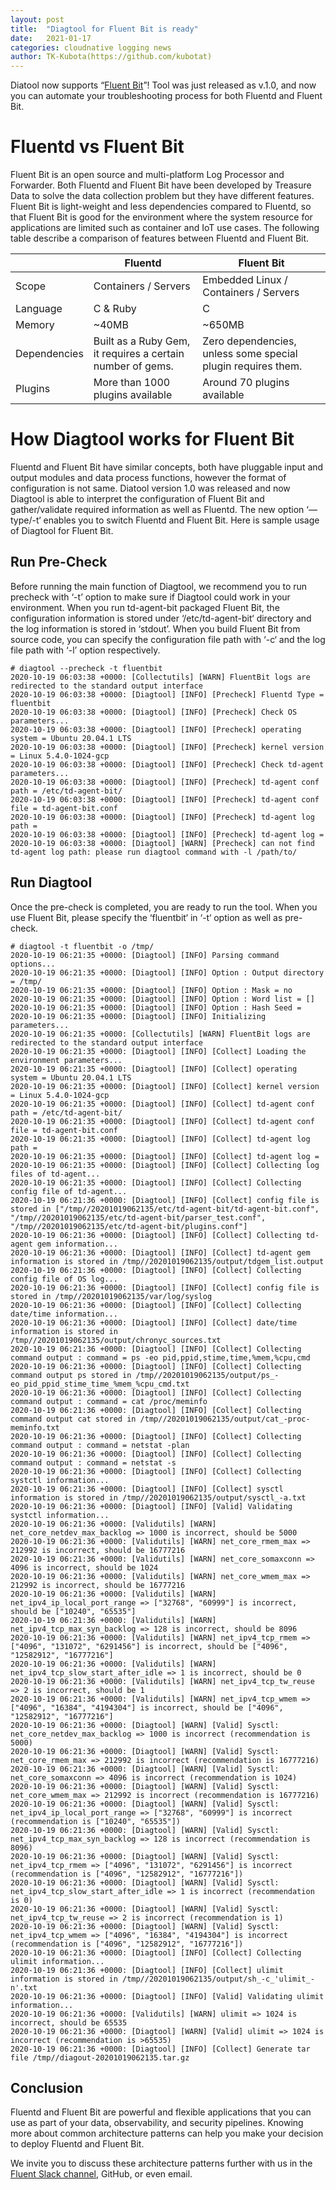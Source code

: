 ```yaml
---
layout: post
title:  "Diagtool for Fluent Bit is ready"
date:   2021-01-17
categories: cloudnative logging news
author: TK-Kubota(https://github.com/kubotat)
---
```


Diatool now supports “[Fluent Bit](https://www.fluentbit.io/)”! Tool was just released as v.1.0, and now you can automate your troubleshooting process for both Fluentd and Fluent Bit.

# Fluentd vs Fluent Bit

Fluent Bit is an open source and multi-platform Log Processor and Forwarder. Both Fluentd and Fluent Bit have been developed by Treasure Data to solve the data collection problem but they have different features. Fluent Bit is light-weight and less dependencies compared to Fluentd, so that Fluent Bit is good for the environment where the system resource for applications are limited such as container and IoT use cases.
The following table describe a comparison of features between Fluentd and Fluent Bit. 

|      | Fluentd | Fluent Bit |
| ----------- | ----------- | ----------- |
| Scope     | Containers / Servers     |Embedded Linux / Containers / Servers     |
| Language   | C & Ruby       |C      |
| Memory   | ~40MB       |~650MB       |
| Dependencies   | Built as a Ruby Gem, it requires a certain number of gems.     |Zero dependencies, unless some special plugin requires them.      |
| Plugins   |More than 1000 plugins available      |Around 70 plugins available   |

# How Diagtool works for Fluent Bit

Fluentd and Fluent Bit have similar concepts, both have pluggable input and output modules and data process functions, however the format of configuration is not same.  Diatool version 1.0 was released and now Diagtool is able to interpret the configuration of Fluent Bit and gather/validate required information as well as Fluentd.  The new option ‘—type/-t‘ enables you to switch Fluentd and Fluent Bit. Here is sample usage of Diagtool for Fluent Bit.  


## Run Pre-Check

Before running the main function of Diagtool, we recommend you to run precheck with ‘-t’ option to make sure if Diagtool could work in your environment. When you run td-agent-bit packaged Fluent Bit, the configuration information is stored under ‘/etc/td-agent-bit‘ directory and the log information is stored in ‘stdout’. When you build Fluent Bit from source code, you can specify the configuration file path with ‘-c‘ and the log file path with ‘-l’ option respectively. 

```
# diagtool --precheck -t fluentbit
2020-10-19 06:03:38 +0000: [Collectutils] [WARN] FluentBit logs are redirected to the standard output interface
2020-10-19 06:03:38 +0000: [Diagtool] [INFO] [Precheck] Fluentd Type = fluentbit
2020-10-19 06:03:38 +0000: [Diagtool] [INFO] [Precheck] Check OS parameters...
2020-10-19 06:03:38 +0000: [Diagtool] [INFO] [Precheck] operating system = Ubuntu 20.04.1 LTS
2020-10-19 06:03:38 +0000: [Diagtool] [INFO] [Precheck] kernel version = Linux 5.4.0-1024-gcp
2020-10-19 06:03:38 +0000: [Diagtool] [INFO] [Precheck] Check td-agent parameters...
2020-10-19 06:03:38 +0000: [Diagtool] [INFO] [Precheck] td-agent conf path = /etc/td-agent-bit/
2020-10-19 06:03:38 +0000: [Diagtool] [INFO] [Precheck] td-agent conf file = td-agent-bit.conf
2020-10-19 06:03:38 +0000: [Diagtool] [INFO] [Precheck] td-agent log path =
2020-10-19 06:03:38 +0000: [Diagtool] [INFO] [Precheck] td-agent log =
2020-10-19 06:03:38 +0000: [Diagtool] [WARN] [Precheck] can not find td-agent log path: please run diagtool command with -l /path/to/
```

## Run Diagtool

Once the pre-check is completed, you are ready to run the tool. When you use Fluent Bit, please specify the ‘fluentbit‘ in ‘-t‘ option as well as pre-check.  

```
# diagtool -t fluentbit -o /tmp/
2020-10-19 06:21:35 +0000: [Diagtool] [INFO] Parsing command options...
2020-10-19 06:21:35 +0000: [Diagtool] [INFO] Option : Output directory = /tmp/
2020-10-19 06:21:35 +0000: [Diagtool] [INFO] Option : Mask = no
2020-10-19 06:21:35 +0000: [Diagtool] [INFO] Option : Word list = []
2020-10-19 06:21:35 +0000: [Diagtool] [INFO] Option : Hash Seed =
2020-10-19 06:21:35 +0000: [Diagtool] [INFO] Initializing parameters...
2020-10-19 06:21:35 +0000: [Collectutils] [WARN] FluentBit logs are redirected to the standard output interface
2020-10-19 06:21:35 +0000: [Diagtool] [INFO] [Collect] Loading the environment parameters...
2020-10-19 06:21:35 +0000: [Diagtool] [INFO] [Collect] operating system = Ubuntu 20.04.1 LTS
2020-10-19 06:21:35 +0000: [Diagtool] [INFO] [Collect] kernel version = Linux 5.4.0-1024-gcp
2020-10-19 06:21:35 +0000: [Diagtool] [INFO] [Collect] td-agent conf path = /etc/td-agent-bit/
2020-10-19 06:21:35 +0000: [Diagtool] [INFO] [Collect] td-agent conf file = td-agent-bit.conf
2020-10-19 06:21:35 +0000: [Diagtool] [INFO] [Collect] td-agent log path =
2020-10-19 06:21:35 +0000: [Diagtool] [INFO] [Collect] td-agent log =
2020-10-19 06:21:35 +0000: [Diagtool] [INFO] [Collect] Collecting log files of td-agent...
2020-10-19 06:21:35 +0000: [Diagtool] [INFO] [Collect] Collecting config file of td-agent...
2020-10-19 06:21:36 +0000: [Diagtool] [INFO] [Collect] config file is stored in ["/tmp//20201019062135/etc/td-agent-bit/td-agent-bit.conf", "/tmp//20201019062135/etc/td-agent-bit/parser_test.conf", "/tmp//20201019062135/etc/td-agent-bit/plugins.conf"]
2020-10-19 06:21:36 +0000: [Diagtool] [INFO] [Collect] Collecting td-agent gem information...
2020-10-19 06:21:36 +0000: [Diagtool] [INFO] [Collect] td-agent gem information is stored in /tmp//20201019062135/output/tdgem_list.output
2020-10-19 06:21:36 +0000: [Diagtool] [INFO] [Collect] Collecting config file of OS log...
2020-10-19 06:21:36 +0000: [Diagtool] [INFO] [Collect] config file is stored in /tmp//20201019062135/var/log/syslog
2020-10-19 06:21:36 +0000: [Diagtool] [INFO] [Collect] Collecting date/time information...
2020-10-19 06:21:36 +0000: [Diagtool] [INFO] [Collect] date/time information is stored in /tmp//20201019062135/output/chronyc_sources.txt
2020-10-19 06:21:36 +0000: [Diagtool] [INFO] [Collect] Collecting command output : command = ps -eo pid,ppid,stime,time,%mem,%cpu,cmd
2020-10-19 06:21:36 +0000: [Diagtool] [INFO] [Collect] Collecting command output ps stored in /tmp//20201019062135/output/ps_-eo_pid_ppid_stime_time_%mem_%cpu_cmd.txt
2020-10-19 06:21:36 +0000: [Diagtool] [INFO] [Collect] Collecting command output : command = cat /proc/meminfo
2020-10-19 06:21:36 +0000: [Diagtool] [INFO] [Collect] Collecting command output cat stored in /tmp//20201019062135/output/cat_-proc-meminfo.txt
2020-10-19 06:21:36 +0000: [Diagtool] [INFO] [Collect] Collecting command output : command = netstat -plan
2020-10-19 06:21:36 +0000: [Diagtool] [INFO] [Collect] Collecting command output : command = netstat -s
2020-10-19 06:21:36 +0000: [Diagtool] [INFO] [Collect] Collecting systctl information...
2020-10-19 06:21:36 +0000: [Diagtool] [INFO] [Collect] sysctl information is stored in /tmp//20201019062135/output/sysctl_-a.txt
2020-10-19 06:21:36 +0000: [Diagtool] [INFO] [Valid] Validating systctl information...
2020-10-19 06:21:36 +0000: [Validutils] [WARN] net_core_netdev_max_backlog => 1000 is incorrect, should be 5000
2020-10-19 06:21:36 +0000: [Validutils] [WARN] net_core_rmem_max => 212992 is incorrect, should be 16777216
2020-10-19 06:21:36 +0000: [Validutils] [WARN] net_core_somaxconn => 4096 is incorrect, should be 1024
2020-10-19 06:21:36 +0000: [Validutils] [WARN] net_core_wmem_max => 212992 is incorrect, should be 16777216
2020-10-19 06:21:36 +0000: [Validutils] [WARN] net_ipv4_ip_local_port_range => ["32768", "60999"] is incorrect, should be ["10240", "65535"]
2020-10-19 06:21:36 +0000: [Validutils] [WARN] net_ipv4_tcp_max_syn_backlog => 128 is incorrect, should be 8096
2020-10-19 06:21:36 +0000: [Validutils] [WARN] net_ipv4_tcp_rmem => ["4096", "131072", "6291456"] is incorrect, should be ["4096", "12582912", "16777216"]
2020-10-19 06:21:36 +0000: [Validutils] [WARN] net_ipv4_tcp_slow_start_after_idle => 1 is incorrect, should be 0
2020-10-19 06:21:36 +0000: [Validutils] [WARN] net_ipv4_tcp_tw_reuse => 2 is incorrect, should be 1
2020-10-19 06:21:36 +0000: [Validutils] [WARN] net_ipv4_tcp_wmem => ["4096", "16384", "4194304"] is incorrect, should be ["4096", "12582912", "16777216"]
2020-10-19 06:21:36 +0000: [Diagtool] [WARN] [Valid] Sysctl: net_core_netdev_max_backlog => 1000 is incorrect (recommendation is 5000)
2020-10-19 06:21:36 +0000: [Diagtool] [WARN] [Valid] Sysctl: net_core_rmem_max => 212992 is incorrect (recommendation is 16777216)
2020-10-19 06:21:36 +0000: [Diagtool] [WARN] [Valid] Sysctl: net_core_somaxconn => 4096 is incorrect (recommendation is 1024)
2020-10-19 06:21:36 +0000: [Diagtool] [WARN] [Valid] Sysctl: net_core_wmem_max => 212992 is incorrect (recommendation is 16777216)
2020-10-19 06:21:36 +0000: [Diagtool] [WARN] [Valid] Sysctl: net_ipv4_ip_local_port_range => ["32768", "60999"] is incorrect (recommendation is ["10240", "65535"])
2020-10-19 06:21:36 +0000: [Diagtool] [WARN] [Valid] Sysctl: net_ipv4_tcp_max_syn_backlog => 128 is incorrect (recommendation is 8096)
2020-10-19 06:21:36 +0000: [Diagtool] [WARN] [Valid] Sysctl: net_ipv4_tcp_rmem => ["4096", "131072", "6291456"] is incorrect (recommendation is ["4096", "12582912", "16777216"])
2020-10-19 06:21:36 +0000: [Diagtool] [WARN] [Valid] Sysctl: net_ipv4_tcp_slow_start_after_idle => 1 is incorrect (recommendation is 0)
2020-10-19 06:21:36 +0000: [Diagtool] [WARN] [Valid] Sysctl: net_ipv4_tcp_tw_reuse => 2 is incorrect (recommendation is 1)
2020-10-19 06:21:36 +0000: [Diagtool] [WARN] [Valid] Sysctl: net_ipv4_tcp_wmem => ["4096", "16384", "4194304"] is incorrect (recommendation is ["4096", "12582912", "16777216"])
2020-10-19 06:21:36 +0000: [Diagtool] [INFO] [Collect] Collecting ulimit information...
2020-10-19 06:21:36 +0000: [Diagtool] [INFO] [Collect] ulimit information is stored in /tmp//20201019062135/output/sh_-c_'ulimit_-n'.txt
2020-10-19 06:21:36 +0000: [Diagtool] [INFO] [Valid] Validating ulimit information...
2020-10-19 06:21:36 +0000: [Validutils] [WARN] ulimit => 1024 is incorrect, should be 65535
2020-10-19 06:21:36 +0000: [Diagtool] [WARN] [Valid] ulimit => 1024 is incorrect (recommendation is >65535)
2020-10-19 06:21:36 +0000: [Diagtool] [INFO] [Collect] Generate tar file /tmp//diagout-20201019062135.tar.gz
```

## Conclusion
Fluentd and Fluent Bit are powerful and flexible applications that you can use as part of your data, observability, and security pipelines. Knowing more about common architecture patterns can help you make your decision to deploy Fluentd and Fluent Bit.

We invite you to discuss these architecture patterns further with us in the [Fluent Slack channel](https://slack.fluentd.org/), GitHub, or even email. 
